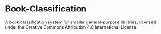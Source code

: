 # Book-Classification
A book classification system for smaller general-purpose libraries, licensed under the Creative Commons Attribution 4.0 International License.
